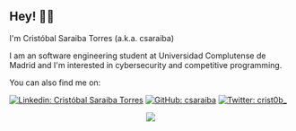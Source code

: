 ## Hey! 👋🏼

I'm Cristóbal Saraiba Torres (a.k.a. csaraiba)

I am an software engineering student at Universidad Complutense de Madrid and I'm interested in cybersecurity and competitive programming.

You can also find me on:

[![Linkedin: Cristóbal Saraiba Torres](https://img.shields.io/badge/-LinkedIn-blue?style=flat-square&logo=Linkedin&logoColor=white&link=https://www.linkedin.com/in/csaraiba/)](https://www.linkedin.com/in/csaraiba/)
[![GitHub: csaraiba](https://img.shields.io/badge/-GitHub-black?style=flat-square&logo=GitHub&logoColor=white&link=https://github.com/csaraiba)](https://github.com/csaraiba)
[![Twitter: crist0b_](https://img.shields.io/badge/-Twitter-blue?style=flat-square&logo=Twitter&logoColor=white&link=https://twitter.com/crist0b_/)](https://twitter.com/crist0b_/)
<p align="center">
<a href="https://github.com/devploit/devploit">
  <img align="center" src="https://github-readme-stats.vercel.app/api/top-langs?username=csaraiba&show_icons=true&hide_border=false&theme=tokyonight&count_private=true&include_all_commits=true&langs_count=3" />
</a>
